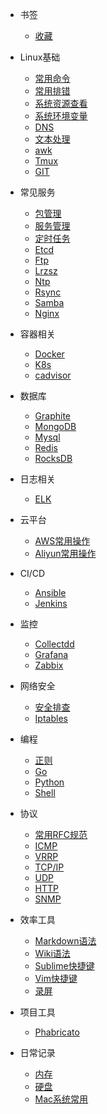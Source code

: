 * 书签
  * [收藏](README.md)

* Linux基础
    * [常用命令](/linux-basics/Linux常用命令.md)
    * [常用排错](/linux-basics/Linux常用排错.md)
    * [系统资源查看](/linux-basics/Linux系统查看.md)
    * [系统环境变量](/linux-basics/Linux环境变量.md)
    * [DNS](/linux-basics/DNS.md)
    * [文本处理](/linux-basics/Linux常用文本处理.md)
    * [awk](/linux-basics/Linux命令之awk.md)
    * [Tmux](/linux-basics/Tmux使用指南.md)
    * [GIT](/linux-basics/git.md)

* 常见服务
    * [包管理](/linux-service/包管理.md)
    * [服务管理](/linux-service/服务管理.md)
    * [定时任务](/linux-service/crontab.md)
    * [Etcd](/linux-service/etcd.md)
    * [Ftp](/linux-service/ftp.md)
    * [Lrzsz](/linux-service/lrzsz.md)
    * [Ntp](/linux-service/ntp.md)
    * [Rsync](/linux-service/rsync.md)
    * [Samba](/linux-service/samba.md)
    * [Nginx](/linux-service/nginx.md)

* 容器相关
    * [Docker](/docker/docker.md)
    * [K8s](/docker/kubernetes.md)
    * [cadvisor](/docker/cadvisor.md)

* 数据库
    * [Graphite](/database/graphite.md)
    * [MongoDB](/database/mongodb.md)
    * [Mysql](/database/mysql.md)
    * [Redis](/database/redis.md)
    * [RocksDB](/database/rocksdb.md)

* 日志相关
    * [ELK](/data-analysis/elk.md)

* 云平台
    * [AWS常用操作](/cloud-platform/aws-common-use.md)
    * [Aliyun常用操作](/cloud-platform/aliyun-common-use.md)

* CI/CD
    * [Ansible](/ci-cd/ansible.md)
    * [Jenkins](/ci-cd/jenkins.md)

* 监控
    * [Collectdd](/monitor/collectd.md)
    * [Grafana](/monitor/grafana.md)
    * [Zabbix](/monitor/zabbix.md)

* 网络安全
    * [安全排查](/network-security/安全排查.md)
    * [Iptables](/network-security/iptables.md)

* 编程
    * [正则](/programming/正则表达式.md)
    * [Go](/programming/go.md)
    * [Python](programming/python.md)
    * [Shell](programming/shell.md)

* 协议
    * [常用RFC规范](/protocol/常用RFC规范.md)
    * [ICMP](/protocol/ICMP.md)
    * [VRRP](/protocol/VRRP.md)
    * [TCP/IP](/protocol/TCP_IP.md)
    * [UDP](/protocol/UDP.md)
    * [HTTP](/protocol/HTTP.md)
    * [SNMP](/protocol/SNMP.md)

* 效率工具
    * [Markdown语法](/tools-productivity/Markdown语法.md)
    * [Wiki语法](/tools-productivity/Wiki语法.md)
    * [Sublime快捷键](/tools-productivity/Sublime快捷键.md)
    * [Vim快捷键](/tools-productivity/Vim快捷键.md)
    * [录屏](/tools-productivity/record.md)

* 项目工具
    * [Phabricato](/tools-project/Phabricato.md)

* 日常记录
    * [内存](/computer-common-sense/memory_common_knowledge.md)
    * [硬盘](/computer-common-sense/disk_common_knowledge.md)
    * [Mac系统常用](/computer-common-sense/mac_common_use.md)
